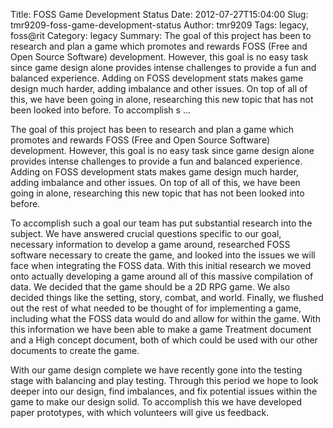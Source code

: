 Title: FOSS Game Development Status
Date: 2012-07-27T15:04:00
Slug: tmr9209-foss-game-development-status
Author: tmr9209
Tags: legacy, foss@rit
Category: legacy
Summary: The goal of this project has been to research and plan a game which promotes and rewards FOSS (Free and Open Source Software) development. However, this goal is no easy task since game design alone provides intense challenges to provide a fun and balanced experience. Adding on FOSS development stats makes game design much harder, adding imbalance and other issues. On top of all of this, we have been going in alone, researching this new topic that has not been looked into before.  To accomplish s ... 

The goal of this project has been to research and plan a game which promotes
and rewards FOSS (Free and Open Source Software) development. However, this
goal is no easy task since game design alone provides intense challenges to
provide a fun and balanced experience. Adding on FOSS development stats makes
game design much harder, adding imbalance and other issues. On top of all of
this, we have been going in alone, researching this new topic that has not
been looked into before.

To accomplish such a goal our team has put substantial research into the
subject. We have answered crucial questions specific to our goal, necessary
information to develop a game around, researched FOSS software necessary to
create the game, and looked into the issues we will face when integrating the
FOSS data. With this initial research we moved onto actually developing a game
around all of this massive compilation of data. We decided that the game
should be a 2D RPG game. We also decided things like the setting, story,
combat, and world. Finally, we flushed out the rest of what needed to be
thought of for implementing a game, including what the FOSS data would do and
allow for within the game. With this information we have been able to make a
game Treatment document and a High concept document, both of which could be
used with our other documents to create the game.

With our game design complete we have recently gone into the testing stage
with balancing and play testing. Through this period we hope to look deeper
into our design, find imbalances, and fix potential issues within the game to
make our design solid. To accomplish this we have developed paper prototypes,
with which volunteers will give us feedback.

